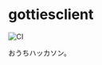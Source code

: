 # gottiesclient
![CI](https://github.com/CA21engineer/Gotties-Client/workflows/CI/badge.svg)

おうちハッカソン。
